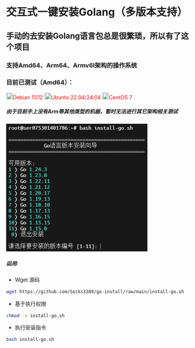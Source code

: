 交互式一键安装Golang（多版本支持）
================================
## 手动的去安装Golang语言包总是很繁琐，所以有了这个项目
### 支持Amd64、Arm64、Armv6l架构的操作系统
### 目前已测试（Amd64）：
<img width="18" height="18" src="https://www.debian.org/favicon.ico" /><span style="color:red">Debian 11/12</span>
<img width="18" height="18" src="https://documentation.ubuntu.com/server/_static/favicon.png" /><span style="color:red">Ubuntu 22.04/24.04</span>
<img width="18" height="18" src="https://www.centos.org/assets/icons/favicon.svg" /><span style="color:red">CentOS 7</span>
##### 由于目前手上没有Arm等其他类型的机器，暂时无法进行其它架构相关测试


![image](https://github.com/Socks3389/go-install/blob/main/images/test.png?raw=true)


##### 运用:

* Wget 源码

```bash
wget https://github.com/Socks3389/go-install/raw/main/install-go.sh
```

* 基于执行权限
```bash
chmod -x install-go.sh
```

* 执行安装指令
```bash
bash install-go.sh
```
